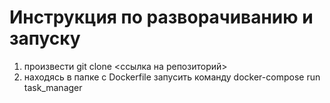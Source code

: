 # Инструкция по разворачиванию и запуску

1. произвести git clone <ссылка на репозиторий>
2. находясь в папке с Dockerfile запусить команду docker-compose run task_manager
